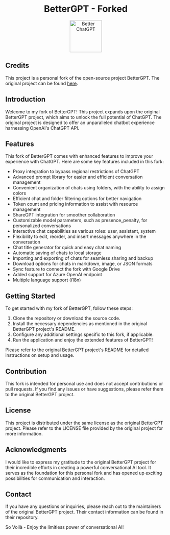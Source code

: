 <h1 align="center"><b>BetterGPT - Forked</b></h1>

<p align="center">
    <a href="https://gpt.hilbertc.me" target="_blank"><img src="public/apple-touch-icon.png" alt="Better ChatGPT" width="100" /></a>
</p>

## Credits
This project is a personal fork of the open-source project BetterGPT. The original project can be found [here](https://github.com/ztjhz/BetterChatGPT).

## Introduction
Welcome to my fork of BetterGPT! This project expands upon the original BetterGPT project, which aims to unlock the full potential of ChatGPT. The original project is designed to offer an unparalleled chatbot experience harnessing OpenAI's ChatGPT API.

## Features
This fork of BetterGPT comes with enhanced features to improve your experience with ChatGPT. Here are some key features included in this fork:

- Proxy integration to bypass regional restrictions of ChatGPT
- Advanced prompt library for easier and efficient conversation management
- Convenient organization of chats using folders, with the ability to assign colors
- Efficient chat and folder filtering options for better navigation
- Token count and pricing information to assist with resource management
- ShareGPT integration for smoother collaboration
- Customizable model parameters, such as presence_penalty, for personalized conversations
- Interactive chat capabilities as various roles: user, assistant, system
- Flexibility to edit, reorder, and insert messages anywhere in the conversation
- Chat title generator for quick and easy chat naming
- Automatic saving of chats to local storage
- Importing and exporting of chats for seamless sharing and backup
- Download options for chats in markdown, image, or JSON formats
- Sync feature to connect the fork with Google Drive
- Added support for Azure OpenAI endpoint
- Multiple language support (i18n)

## Getting Started
To get started with my fork of BetterGPT, follow these steps:

1. Clone the repository or download the source code.
2. Install the necessary dependencies as mentioned in the original BetterGPT project's README.
3. Configure any additional settings specific to this fork, if applicable.
4. Run the application and enjoy the extended features of BetterGPT!

Please refer to the original BetterGPT project's README for detailed instructions on setup and usage.

## Contribution
This fork is intended for personal use and does not accept contributions or pull requests. If you find any issues or have suggestions, please refer them to the original BetterGPT project.

## License
This project is distributed under the same license as the original BetterGPT project. Please refer to the LICENSE file provided by the original project for more information.

## Acknowledgments
I would like to express my gratitude to the original BetterGPT project for their incredible efforts in creating a powerful conversational AI tool. It serves as the foundation for this personal fork and has opened up exciting possibilities for communication and interaction.

## Contact
If you have any questions or inquiries, please reach out to the maintainers of the original BetterGPT project. Their contact information can be found in their repository.

So Voilà - Enjoy the limitless power of conversational AI!